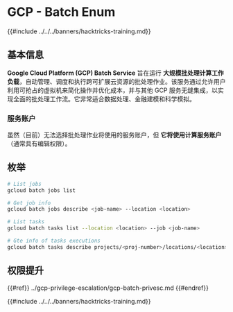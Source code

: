 # GCP - Batch Enum

{{#include ../../../banners/hacktricks-training.md}}

## 基本信息

**Google Cloud Platform (GCP) Batch Service** 旨在运行 **大规模批处理计算工作负载**，自动管理、调度和执行跨可扩展云资源的批处理作业。该服务通过允许用户利用可抢占的虚拟机来简化操作并优化成本，并与其他 GCP 服务无缝集成，以实现全面的批处理工作流。它非常适合数据处理、金融建模和科学模拟。

### 服务账户

虽然（目前）无法选择批处理作业将使用的服务账户，但 **它将使用计算服务账户**（通常具有编辑权限）。

## 枚举
```bash
# List jobs
gcloud batch jobs list

# Get job info
gcloud batch jobs describe <job-name> --location <location>

# List tasks
gcloud batch tasks list --location <location> --job <job-name>

# Gte info of tasks executions
gcloud batch tasks describe projects/<proj-number>/locations/<location>/jobs/<job-name>/taskGroups/<group>/tasks/<num>
```
## 权限提升

{{#ref}}
../gcp-privilege-escalation/gcp-batch-privesc.md
{{#endref}}

{{#include ../../../banners/hacktricks-training.md}}
